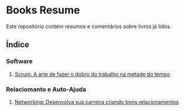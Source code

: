 # Books Resume

Este repositório contém resumos e comentários sobre livros já lidos.

## Índice

### Software
   
1. [Scrum: A arte de fazer o dobro do trabalho na metade do tempo](scrum-arte-fazer-dobro-trabalho-metada-tempo.md)
   
### Relaciomanto e Auto-Ajuda

1. [Networking: Desenvolva sua carreira criando bons relacionamentos](networking-desenvolva-sua-carreira-criando-bons-relacionamentos.md)
